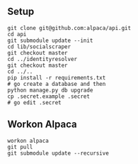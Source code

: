 Setup
------
```
git clone git@github.com:alpaca/api.git
cd api
git submodule update --init
cd lib/socialscraper
git checkout master
cd ../identityresolver
git checkout master
cd ../..
pip install -r requirements.txt
# go create a database and then
python manage.py db upgrade
cp .secret.example .secret
# go edit .secret
```

Workon Alpaca
----------------------
```
workon alpaca
git pull 
git submodule update --recursive
```

